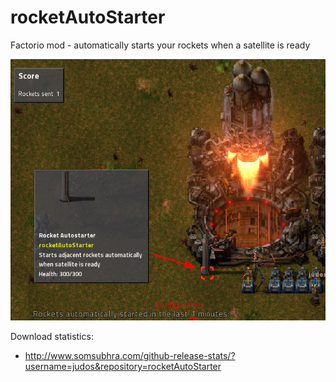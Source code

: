 # rocketAutoStarter
Factorio mod - automatically starts your rockets when a satellite is ready

<img src="https://raw.githubusercontent.com/judos/rocketAutoStarter/master/screenshots/rocketAutoStarter1.png" />

Download statistics:
- http://www.somsubhra.com/github-release-stats/?username=judos&repository=rocketAutoStarter
